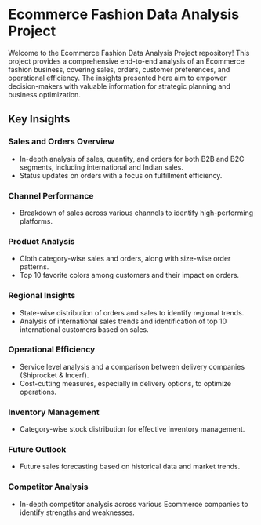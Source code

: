# Ecommerce Fashion Data Analysis Project

Welcome to the Ecommerce Fashion Data Analysis Project repository! This project provides a comprehensive end-to-end analysis of an Ecommerce fashion business, covering sales, orders, customer preferences, and operational efficiency. The insights presented here aim to empower decision-makers with valuable information for strategic planning and business optimization.

## Key Insights

### Sales and Orders Overview
- In-depth analysis of sales, quantity, and orders for both B2B and B2C segments, including international and Indian sales.
- Status updates on orders with a focus on fulfillment efficiency.

### Channel Performance
- Breakdown of sales across various channels to identify high-performing platforms.

### Product Analysis
- Cloth category-wise sales and orders, along with size-wise order patterns.
- Top 10 favorite colors among customers and their impact on orders.

### Regional Insights
- State-wise distribution of orders and sales to identify regional trends.
- Analysis of international sales trends and identification of top 10 international customers based on sales.

### Operational Efficiency
- Service level analysis and a comparison between delivery companies (Shiprocket & Incerf).
- Cost-cutting measures, especially in delivery options, to optimize operations.

### Inventory Management
- Category-wise stock distribution for effective inventory management.

### Future Outlook
- Future sales forecasting based on historical data and market trends.

### Competitor Analysis
- In-depth competitor analysis across various Ecommerce companies to identify strengths and weaknesses.
